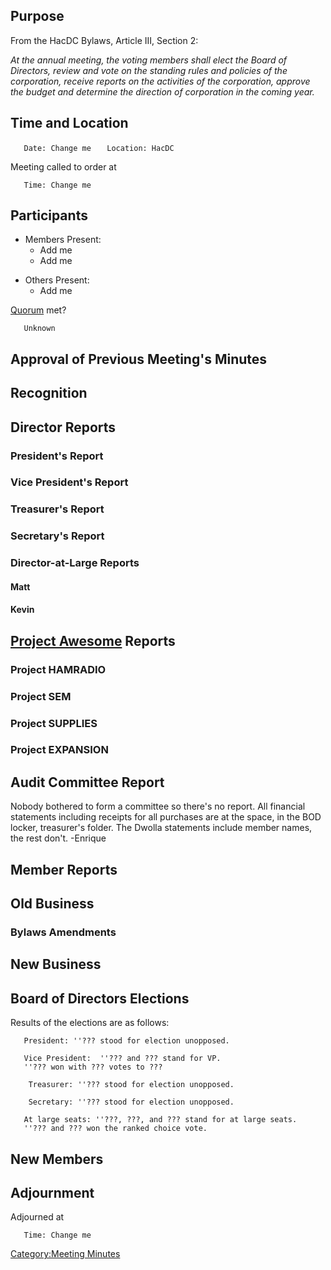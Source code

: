 ## Purpose

From the HacDC Bylaws, Article III, Section 2:


*At the annual meeting, the voting members shall elect the Board of
Directors, review and vote on the standing rules and policies of the
corporation, receive reports on the activities of the corporation,
approve the budget and determine the direction of corporation in the
coming year.*

## Time and Location

`   Date: Change me`
`   Location: HacDC`

Meeting called to order at

`   Time: Change me`

## Participants

- Members Present:
  - Add me
  - Add me

<!-- -->

- Others Present:
  - Add me

[Quorum](Quorum "wikilink") met?

`   Unknown`

## Approval of Previous Meeting's Minutes

## Recognition

## Director Reports

### President's Report

### Vice President's Report

### Treasurer's Report

### Secretary's Report

### Director-at-Large Reports

#### Matt

#### Kevin

## [Project Awesome](:Category:Project_Awesome "wikilink") Reports

### Project HAMRADIO

### Project SEM

### Project SUPPLIES

### Project EXPANSION

## Audit Committee Report

Nobody bothered to form a committee so there's no report. All financial
statements including receipts for all purchases are at the space, in the
BOD locker, treasurer's folder. The Dwolla statements include member
names, the rest don't. -Enrique

## Member Reports

## Old Business

### Bylaws Amendments

## New Business

## Board of Directors Elections

Results of the elections are as follows:

`   President: ''??? stood for election unopposed.`

`   Vice President:  ''??? and ??? stand for VP.`
`   ''??? won with ??? votes to ???`

`    Treasurer: ''??? stood for election unopposed.`

`    Secretary: ''??? stood for election unopposed.`

`   At large seats: ''???, ???, and ??? stand for at large seats.`
`   ''??? and ??? won the ranked choice vote.`

## New Members

## Adjournment

Adjourned at

`   Time: Change me`

[Category:Meeting Minutes](Category:Meeting_Minutes "wikilink")
